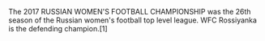 The 2017 RUSSIAN WOMEN'S FOOTBALL CHAMPIONSHIP was the 26th season of the Russian women's football top level league. WFC Rossiyanka is the defending champion.[1]
